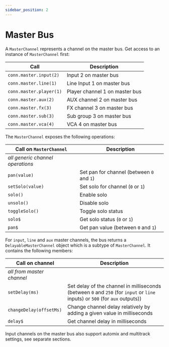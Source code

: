 ```yaml
---
sidebar_position: 2
---
```


# Master Bus

A `MasterChannel` represents a channel on the master bus.
Get access to an instance of `MasterChannel` first:

| Call                    | Description                    |
| ----------------------- | ------------------------------ |
| `conn.master.input(2)`  | Input 2 on master bus          |
| `conn.master.line(1)`   | Line Input 1 on master bus     |
| `conn.master.player(1)` | Player channel 1 on master bus |
| `conn.master.aux(2)`    | AUX channel 2 on master bus    |
| `conn.master.fx(3)`     | FX channel 3 on master bus     |
| `conn.master.sub(3)`    | Sub group 3 on master bus      |
| `conn.master.vca(4)`    | VCA 4 on master bus            |

The `MasterChannel` exposes the following operations:

| Call on `MasterChannel`          | Description                               |
| -------------------------------- | ----------------------------------------- |
| _all generic channel operations_ |                                           |
| `pan(value)`                     | Set pan for channel (between `0` and `1`) |
| `setSolo(value)`                 | Set solo for channel (`0` or `1`)         |
| `solo()`                         | Enable solo                               |
| `unsolo()`                       | Disable solo                              |
| `toggleSolo()`                   | Toggle solo status                        |
| `solo$`                          | Get solo status (`0` or `1`)              |
| `pan$`                           | Get pan value (between `0` and `1`)       |

For `input`, `line` and `aux` master channels, the bus returns a `DelayableMasterChannel` object which is a subtype of `MasterChannel`.
It contains the following members:

| Call on channel           | Description                                                                                                                  |
| ------------------------- | ---------------------------------------------------------------------------------------------------------------------------- |
| _all from master channel_ |                                                                                                                              |
| `setDelay(ms)`            | Set delay of the channel in milliseconds (between `0` and `250` (for `input` or `line` inputs) or `500` (for `aux` outputs)) |
| `changeDelay(offsetMs)`   | Change channel delay relatively by adding a given value in milliseconds                                                      |
| `delay$`                  | Get channel delay in milliseconds                                                                                            |

Input channels on the master bus also support automix and multitrack settings, see separate sections.
